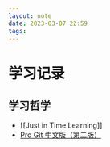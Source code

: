 ```yaml
---
layout: note
date: 2023-03-07 22:59
tags: 
---
```


# 学习记录

## 学习哲学

- [[Just in Time Learning]]
- [Pro Git 中文版（第二版）](https://www.progit.cn/#_git_branching)
